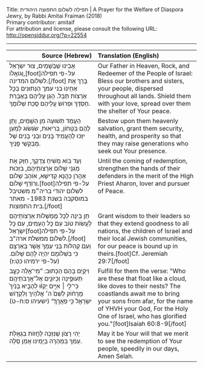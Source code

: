 <html>
<head></head>
<body>
Title: תפילה לשלום התפוצה היהודית | A Prayer for the Welfare of Diaspora Jewry, by Rabbi Amitai Fraiman (2018)<br />
Primary contributor: amitaif<br />
For attribution and license, please consult the following URL: <a href="http://opensiddur.org/?p=22554">http://opensiddur.org/?p=22554</a>
<p />
<hr />

<table style="margin-left: auto;margin-right: auto;" class="draggable">
<thead><tr><th id="x" style="text-align: right;">Source (Hebrew)</th><th style="text-align: left;">Translation (English)</th></tr></thead>
<tbody>
<tr><td style="vertical-align:top;" width="46%">
<div class="liturgy"><span lang="he">
אָבִינוּ שֶׁבַּשָׁמַיִם, צוּר יִשְׂרָאֵל וְגוֹאֲלוֹ,[foot]על-פי תפילה לשלום המדינה.[/foot] 
בָּרֵךְ אֶת אַחֵינוּ בני עמך הַנְּתוּנִים בְּכׇל אַרְצוֹת תֵּבֵל. 
הָגַן עֲלֵיהֶם בְּאֶבְרַת חַסְדֶּךָ 
וּפְרוֹשׂ עֲלֵיהֶם סֻכַּת שְׁלוֹמֶךָ. 
</span></div></td>
 
<td style="vertical-align:top;" width="53%">
<div class="english">
Our Father in Heaven, Rock, and Redeemer of the People of Israel: 
Bless our brothers and sisters, your people, dispersed throughout all lands. 
Shield them with your love, 
spread over them the shelter of Your peace. 
</div></td></tr>


<tr><td style="vertical-align:top;" width="46%">
<div class="liturgy"><span lang="he">
הַעֲמֵד תְּשׁוּעָה מִן הַשָׁמַיִם, 
וְתֵן לָהֶם בִּטָּחוֹן, בְּרִיאוּת, שׂגְשׂוּג 
לְמַעַן יִזְכּוּ לְהַעֲמִיד בָּנִים וּבְנֵי בָנִים שֶׁל מְבַקְּשֵׁי פָּנֶיךָ. 
</span></div></td>
 
<td style="vertical-align:top;" width="53%">
<div class="english">
Bestow upon them heavenly salvation, 
grant them security, health, and prosperity 
so that they may raise generations who seek out Your presence. 
</div></td></tr>


<tr><td style="vertical-align:top;" width="46%">
<div class="liturgy"><span lang="he">
וְעַד בּוֹא מְשִׁיחַ צִדְקֶךָ, 
חַזַּק אֶת מְגִנֵּי שָׁלוֹם אַרְצוֹתֵיהֶם, 
בִּזְכוּת אַהֲרֹן כַּהֲנָא קַדִּישָׁא, אוֹהֵב שָׁלוֹם וְרוֹדֵף שָׁלוֹם.[foot]על-פי תפילה לשלום יהודי בריה״מ משטיבל במוסקבה בשנת 1983- מאתר בית התפוצות.[/foot] 
</span></div></td>
 
<td style="vertical-align:top;" width="53%">
<div class="english">
Until the coming of redemption, 
strengthen the hands of their defenders 
in the merit of the High Priest Aharon, lover and pursuer of Peace. 
</div></td></tr>


<tr><td style="vertical-align:top;" width="46%">
<div class="liturgy"><span lang="he">
תֵּן בִּינָה לְכׇל מֶמְשֶׁלוֹת אַרְצוֹתֵיהֶם 
לַעֲשׂוֹת טוֹב עִם כׇּל הָעַמִים, 
עִם כׇּל יִשְׂרָאֵל[foot]על-פי תפילה לשלום ממשלת ארה"ב.[/foot] וְעִם קְהִלּוֹת בְּנַי עַמְךָ אֲשֶׁר בְּאַרְצָם 
כִּי בִּשְׁלוֹמָם יִהְיֶה לָהֶם שָׁלוֹם. <span class="citation">(על-פי ירמיהו כט:ז)</span>
</span></div></td>
 
<td style="vertical-align:top;" width="53%">
<div class="english">
Grant wisdom to their leaders 
so that they extend goodness to all nations, 
the children of Israel and their local Jewish communities, 
for our peace is bound up in theirs.[foot]Cf. Jeremiah 29:7[/foot]
</div></td></tr>


<tr><td style="vertical-align:top;" width="46%">
<div class="liturgy"><span lang="he">
וִיקֻיַּם בָּהֶם הַכָּתוּב: 
”מִי־אֵ֖לֶּה כָּעָ֣ב תְּעוּפֶ֑ינָה וְכַיּוֹנִ֖ים אֶל־אֲרֻבֹּתֵיהֶֽם׃ 
כִּֽי־לִ֣י ׀ אִיִּ֣ים יְקַוּ֗וּ לְהָבִ֤יא בָנַ֙יִךְ֙ מֵֽרָח֔וֹק 
לְשֵׁם֙ ה׳ אֱלֹהַיִךְ 
וְלִקְד֥וֹשׁ יִשְׂרָאֵ֖ל כִּ֥י פֵאֲרָֽךְ׃“ <span class="citation">(ישעיהו ס:ח-ט)</span>
</span></div></td>
 
<td style="vertical-align:top;" width="53%">
<div class="english">
Fulfill for them the verse: 
"Who are these that float like a cloud, like doves to their nests? 
The coastlands await me to bring your sons from afar,
for the name of YHVH your God, 
For the Holy One of Israel, who has glorified you."[foot]Isaiah 60:8-9[/foot]
</div></td></tr>


<tr><td style="vertical-align:top;" width="46%">
<div class="liturgy"><span lang="he">
יְהִי רָצוֹן שֶׁנִּזְכֶּה לַחֲזוֹת בִּגְאֻלַּת עַמְּךָ 
בִּמְהֵרָה בְּיָמֵינוּ 
אָמֵן סֶלָה.
</span></div></td>
 
<td style="vertical-align:top;" width="53%">
<div class="english">
May it be Your will that we merit to see the redemption of Your people, 
speedily in our days, 
Amen Selah.
</div></td></tr>
</tbody></table>
</body>
</html>